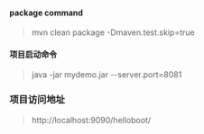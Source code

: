 #### package command
> mvn clean package -Dmaven.test.skip=true
#### 项目启动命令
>java -jar mydemo.jar --server.port=8081
### 项目访问地址
>http://localhost:9090/helloboot/